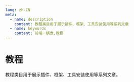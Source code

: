 ```yaml
---
lang: zh-CN
meta:
  - name: description
    content: 教程类目用于展示插件、框架、工具安装使用等系列文章
  - name: keywords
    content: 前端一锅煮,教程
---
```


# 教程

教程类目用于展示插件、框架、工具安装使用等系列文章。



